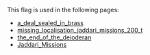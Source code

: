 This flag is used in the following pages:
 - [a_deal_sealed_in_brass](../events/a_deal_sealed_in_brass.md)
 - [missing_localisation_jaddari_missions_200_t](../events/missing_localisation_jaddari_missions_200_t.md)
 - [the_end_of_the_deioderan](../events/the_end_of_the_deioderan.md)
 - [Jaddari_Missions](../missions/Jaddari_Missions.md)
